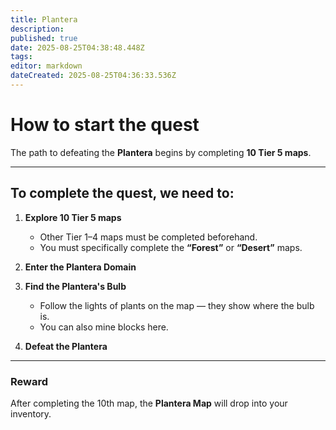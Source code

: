 ```yaml
---
title: Plantera
description: 
published: true
date: 2025-08-25T04:38:48.448Z
tags: 
editor: markdown
dateCreated: 2025-08-25T04:36:33.536Z
---
```


# How to start the quest  

The path to defeating the **Plantera** begins by completing **10 Tier 5 maps**.  

---

## To complete the quest, we need to:

1. **Explore 10 Tier 5 maps**  
   - Other Tier 1–4 maps must be completed beforehand.  
   - You must specifically complete the **“Forest”** or **“Desert”** maps.  

2. **Enter the Plantera Domain**  

3. **Find the Plantera's Bulb**  
   - Follow the lights of plants on the map — they show where the bulb is.  
   - You can also mine blocks here.  

4. **Defeat the Plantera**  

---

### Reward  
After completing the 10th map, the **Plantera Map** will drop into your inventory.  
